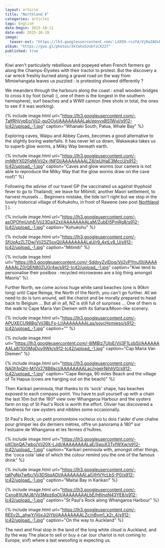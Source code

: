 ```yaml
---
layout: article
title: "Northland Ⅱ"
categories: articles
tags: English
date-begin: 2015-10-11
date-end: 2015-10-19
image: 
  teaser-ext: "https://lh3.googleusercontent.com/-LXX59-rcuT4/VjRaZAOsRnI/AAAAAAAAK7c/j28SpBUASyo/s912-Ic42/upload_-1.jpg"
album: "https://goo.gl/photos/3kYahx5JnbfiCX227"
published: true
---
```


Kiwi aren't particularly rebellious and popeyed when French farmers go along the Champs-Élysées with their tractor to protest. But the discovery a car wreck freshly burned along a gravel road on the way from Mimiwhangata leaves us puzzled : is protesting showed differently ?

We meanders through the harbours along the coast : small wooden bridges to cross it by foot (small :), one of them is the longest in the southern hemisphere), surf beaches and a WWII cannon (tree shots in total, the ones to see if it was working).

{% include image.html url="https://lh3.googleusercontent.com/-TalfRhVypEo/Vjj2-quOOyI/AAAAAAAALak/ppvvxBS1WuI/s912-Ic42/upload_-1.jpg" caption="Whanaki South, Patua, Whale Bay" %}

Exploring caves, Waipu and Abbey Caves, becomes a good alternative to the slightly boring waterfalls. It has never let us down, Wakawaka takes us to superb glow worms, a Milky Way beneath earth.

{% include image.html url="https://lh3.googleusercontent.com/-jmMbYX02FqM/Vjj2x-INFDI/AAAAAAAALZ8/jpUHaE3MccU/s912-Ic42/upload_-1.jpg" caption="Caves and glow worms (our camera is not able to reproduce the Milky Way that the glow worms draw on the cave roof)" %}

Following the advise of our travel GP (he vaccinated us against thyphoid fever to go to Thailand), we leave for Mitimiti, another Maori settlement, to harvest mussels ... Beginners mistake, the tide isn't right but we stop in the lovely historical village of Kohukohu, in front of Rawene (see post [Northland 1](/articles/2015/09/northland-1-vo/) ).

{% include image.html url="https://lh3.googleusercontent.com/-asOPOfmUohE/Vjj23DaX2xI/AAAAAAAALaM/ZubEI5PmRg8/s912-Ic42/upload_-1.jpg" caption="Kohukohu" %}

{% include image.html url="https://lh3.googleusercontent.com/-SfUoAzZLTDw/Vjj25Z5sxQI/AAAAAAAALaU/r9_4xtLv8_U/s912-Ic42/upload_-1.jpg" caption="Mitimiti" %}


{% include image.html url="https://lh3.googleusercontent.com/-5ddvyZvIDog/Vjj2vPYmJ0I/AAAAAAAALZ0/QEN80ZUGr4w/s912-Ic42/upload_-1.jpg" caption="Kiwi tend to personalise their postbox : recycled microwaves are a big thing amongst Maoris" %}

Further North, we come across huge white sand beaches (one is 90km long) until Cape Reinga, the North of the North, you can't go further. All we need to do is turn around, sell the chariot and be morally prepared to head back to Belgium ... But all in all, NZ is still full of surprises ... One of them is the walk to Cape Maria Van Diemen with its Sahara/Moon-like scenery.

{% include image.html url="https://lh3.googleusercontent.com/-APUXECU98Bg/Vjj3BLFs-LI/AAAAAAAALas/soycHxmjeso/s912-Ic42/upload_-1.jpg" caption="" %}

{% include image.html url="https://lh3.googleusercontent.com/-8lMBIz7UloE/Vjj3F1LobSI/AAAAAAAALa8/1GGMgDoy9Wk/s912-Ic42/upload_-1.jpg" caption="Cap Maria Van Diemen" %}

{% include image.html url="https://lh3.googleusercontent.com/-NA0h1pQhl-M/Vjj278B6kcI/AAAAAAAALac/ngeirNihhV0/s912-Ic42/upload_-1.jpg" caption="Cape Reinga, 90 miles Beach and the village of Te Hapua (cows are hanging out on the beach)" %}

Then Karikari peninsula, that thanks to its 'sock' shape, has  beaches exposed to each compass point. You have to pull yourself up with a chain the last 10m but the 180° view over Whangaroa Harbour and the oysters farm on top of St Paul's Rock is worth the effort. Olivier has discovered a fondness for raw oysters and nibbles some occasionally.


 St Paul's Rock, un petit promontoire rocheux où tu dois t'aider d'une chaîne pour grimper les dix derniers mètres, offre un panorama à 180° sur l'estuaire de Whangaroa et les fermes d'huîtres. 

{% include image.html url="https://lh3.googleusercontent.com/-pXCbnQA7wbo/Vjj20X-LJdI/AAAAAAAALaE/SwuX3TvfWXw/s912-Ic42/upload_-1.jpg" caption="Karikari peninsula with, amongst other things, the 'coca cola' lake of which the colour remind you the one of the famous drink" %}

{% include image.html url="https://lh3.googleusercontent.com/-tatPgNxTw6c/Vjj3DSbsADI/AAAAAAAALa0/IHVYcLbS-P0/s912-Ic42/upload_-1.jpg" caption="Maitai Bay in Karikari" %}

{% include image.html url="https://lh3.googleusercontent.com/-Cxno81IUMJ8/Vjj3Mpz6qOI/AAAAAAAALbE/h6InqN43YE8/s912-Ic42/upload_-1.jpg" caption="St Paul's Rock along Whangaroa Harbour" %}

{% include image.html url="https://lh3.googleusercontent.com/-REEy2L_ahwY/VjjxJi2jYbI/AAAAAAAALZc/nBvm1_k2r_4/s912-Ic42/upload_-1.jpg" caption="On the way to Auckland" %}

The next and final stop in the land of the long white cloud is Auckland, and by the way The place to sell or buy a car (our chariot is not coming to Europe, snif)  where a last wwoofing is expecting us.






